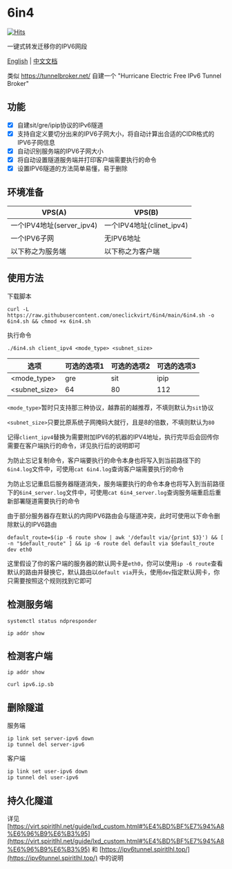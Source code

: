 # 6in4

[![Hits](https://hits.seeyoufarm.com/api/count/incr/badge.svg?url=https%3A%2F%2Fgithub.com%2Foneclickvirt%2F6in4&count_bg=%2379C83D&title_bg=%23555555&icon=&icon_color=%23E7E7E7&title=hits&edge_flat=false)](https://hits.seeyoufarm.com)

一键式转发迁移你的IPV6网段

[English](README.md) | [中文文档](README_zh.md)

类似 https://tunnelbroker.net/ 自建一个 "Hurricane Electric Free IPv6 Tunnel Broker"

## 功能

- [x] 自建sit/gre/ipip协议的IPv6隧道
- [x] 支持自定义要切分出来的IPV6子网大小，将自动计算出合适的CIDR格式的IPV6子网信息
- [x] 自动识别服务端的IPV6子网大小
- [x] 将自动设置隧道服务端并打印客户端需要执行的命令
- [x] 设置IPV6隧道的方法简单易懂，易于删除

## 环境准备

| VPS(A) | VPS(B) |
|--------|--------|
| 一个IPV4地址(server_ipv4) | 一个IPV4地址(clinet_ipv4) |
| 一个IPV6子网 | 无IPV6地址 |
| 以下称之为服务端 | 以下称之为客户端 |

## 使用方法

下载脚本

```
curl -L https://raw.githubusercontent.com/oneclickvirt/6in4/main/6in4.sh -o 6in4.sh && chmod +x 6in4.sh
```

执行命令

```
./6in4.sh client_ipv4 <mode_type> <subnet_size> 
```

| 选项 | 可选的选项1 | 可选的选项2 | 可选的选项3 |
|--------|--------|--------|--------|
| <mode_type> | gre | sit | ipip |
| <subnet_size> | 64 | 80 | 112 |

```<mode_type>```暂时只支持那三种协议，越靠前的越推荐，不填则默认为```sit```协议

```<subnet_size>```只要比原系统子网掩码大就行，且是8的倍数，不填则默认为```80```

记得```client_ipv4```替换为需要附加IPV6的机器的IPV4地址，执行完毕后会回传你需要在客户端执行的命令，详见执行后的说明即可

为防止忘记复制命令，客户端要执行的命令本身也将写入到当前路径下的```6in4.log```文件中，可使用```cat 6in4.log```查询客户端需要执行的命令

为防止忘记重启后服务器隧道消失，服务端要执行的命令本身也将写入到当前路径下的```6in4_server.log```文件中，可使用```cat 6in4_server.log```查询服务端重启后重新部署隧道需要执行的命令

由于部分服务器存在默认的内网IPV6路由会与隧道冲突，此时可使用以下命令删除默认的IPV6路由

```
default_route=$(ip -6 route show | awk '/default via/{print $3}') && [ -n "$default_route" ] && ip -6 route del default via $default_route dev eth0
```

这里假设了你的客户端的服务器的默认网卡是```eth0```，你可以使用```ip -6 route```查看默认的路由并替换它，默认路由以```default via```开头，使用```dev```指定默认网卡，你只需要按照这个规则找到它即可

## 检测服务端

```
systemctl status ndpresponder
```

```
ip addr show
```

## 检测客户端

```
ip addr show
```

```
curl ipv6.ip.sb
```

## 删除隧道

服务端

```
ip link set server-ipv6 down
ip tunnel del server-ipv6
```

客户端

```
ip link set user-ipv6 down
ip tunnel del user-ipv6
```

## 持久化隧道

详见 [https://virt.spiritlhl.net/guide/lxd_custom.html#%E4%BD%BF%E7%94%A8%E6%96%B9%E6%B3%95](https://virt.spiritlhl.net/guide/lxd_custom.html#%E4%BD%BF%E7%94%A8%E6%96%B9%E6%B3%95) 和 [https://ipv6tunnel.spiritlhl.top/](https://ipv6tunnel.spiritlhl.top/) 中的说明